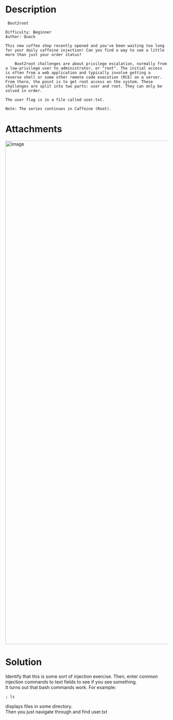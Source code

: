 # Description
```
 Boot2root

Difficulty: Beginner
Author: Quack

This new coffee shop recently opened and you've been waiting too long for your daily caffeine injection! Can you find a way to see a little more than just your order status?

    Boot2root challenges are about privilege escalation, normally from a low-privilege user to administrator, or "root". The initial access is often from a web application and typically involve getting a reverse shell or some other remote code execution (RCE) on a server. From there, the point is to get root access on the system. These challenges are split into two parts: user and root. They can only be solved in order.

The user flag is in a file called user.txt.

Note: The series continues in Caffeine (Root).
```

# Attachments
<img width="1884" height="1565" alt="image" src="https://github.com/user-attachments/assets/f43fe706-ef64-4bb2-b78f-30fc587078a0" />


# Solution
Identify that this is some sort of injection exercise. Then, enter common injection commands to text fields to see if you see something. \
It turns out that bash commands work. For example: 
```shell
; ls
```
displays files in some directory. \
Then you just navigate through and find user.txt

